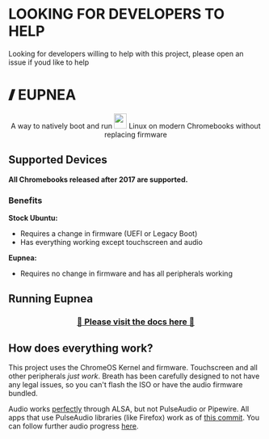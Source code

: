 # LOOKING FOR DEVELOPERS TO HELP
Looking for developers willing to help with this project, please open an issue if youd like to help

# 🙼 EUPNEA

<p align="center">A way to natively boot and run <kbd><img width="25" height="30" src="https://upload.wikimedia.org/wikipedia/commons/thumb/3/35/Tux.svg/1200px-Tux.svg.png"></img></kbd> Linux on modern Chromebooks without replacing firmware</p>

## Supported Devices

**All Chromebooks released after 2017 are supported.**

### Benefits

**Stock Ubuntu:**
* Requires a change in firmware (UEFI or Legacy Boot)
* Has everything working except touchscreen and audio

**Eupnea:**
* Requires no change in firmware and has all peripherals working

## Running Eupnea

<h3 align="center"><a href="https://eupnea-linux.github.io/docs.html#/">📄 Please visit the docs here 📄</a></h3>

## How does everything work?

This project uses the ChromeOS Kernel and firmware. Touchscreen and all other peripherals *just work*. Breath has been carefully designed to not have any legal issues, so you can't flash the ISO or have the audio firmware bundled.

Audio works [perfectly](bin/setup-audio) through ALSA, but not PulseAudio or Pipewire. All apps that use PulseAudio libraries (like Firefox) work as of [this commit](https://github.com/cb-linux/breath/commit/884bd03b8eef554bdbafd7b4d62f36690f472237). You can follow further audio progress [here](https://github.com/cb-linux/breath/projects/1).

</details>
